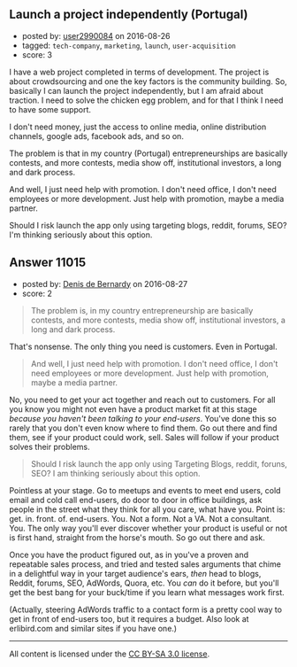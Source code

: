 ## Launch a project independently (Portugal)

- posted by: [user2990084](https://stackexchange.com/users/3582130/user2990084) on 2016-08-26
- tagged: `tech-company`, `marketing`, `launch`, `user-acquisition`
- score: 3

<p>I have a web project completed in terms of development. The project is about crowdsourcing and one the key factors is the community building. So, basically I can launch the project independently, but I am afraid about traction. I need to solve the chicken egg problem, and for that I think I need to have some support. </p>

<p>I don't need money, just the access to online media, online distribution channels, google ads, facebook ads, and so on.</p>

<p>The problem is that in my country (Portugal) entrepreneurships are basically contests, and more contests, media show off, institutional investors, a long and dark process. </p>

<p>And well, I just need help with promotion. I don't need office, I don't need employees or more development. Just help with promotion, maybe a media partner. </p>

<p>Should I risk launch the app only using targeting blogs, reddit, forums, SEO? I'm thinking seriously about this option.</p>



## Answer 11015

- posted by: [Denis de Bernardy](https://stackexchange.com/users/182468/denis-de-bernardy) on 2016-08-27
- score: 2

<blockquote>
  <p>The problem is, in my country entrepreneurship are basically contests, and more contests, media show off, institutional investors, a long and dark process.</p>
</blockquote>

<p>That's nonsense. The only thing you need is customers. Even in Portugal.</p>

<blockquote>
  <p>And well, I just need help with promotion. I don't need office, I don't need employees or more development. Just help with promotion, maybe a media partner.</p>
</blockquote>

<p>No, you need to get your act together and reach out to customers. For all you know you might not even have a product market fit at this stage <em>because you haven't been talking to your end-users</em>. You've done this so rarely that you don't even know where to find them. Go out there and find them, see if your product could work, sell. Sales will follow if your product solves their problems.</p>

<blockquote>
  <p>Should I risk launch the app only using Targeting Blogs, reddit, foruns, SEO? I am thinking seriously about this option.</p>
</blockquote>

<p>Pointless at your stage. Go to meetups and events to meet end users, cold email and cold call end-users, do door to door in office buildings, ask people in the street what they think for all you care, what have you. Point is: get. in. front. of. end-users. You. Not a form. Not a VA. Not a consultant. You. The only way you'll ever discover whether your product is useful or not is first hand, straight from the horse's mouth. So go out there and ask.</p>

<p>Once you have the product figured out, as in you've a proven and repeatable sales process, and tried and tested sales arguments that chime in a delightful way in your target audience's ears, <em>then</em> head to blogs, Reddit, forums, SEO, AdWords, Quora, etc. You <em>can</em> do it before, but you'll get the best bang for your buck/time if you learn what messages work first.</p>

<p>(Actually, steering AdWords traffic to a contact form is a pretty cool way to get in front of end-users too, but it requires a budget. Also look at erlibird.com and similar sites if you have one.)</p>




---

All content is licensed under the [CC BY-SA 3.0 license](https://creativecommons.org/licenses/by-sa/3.0/).

